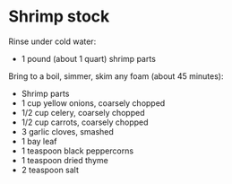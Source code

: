 Shrimp stock
============

Rinse under cold water:

- 1 pound (about 1 quart) shrimp parts

Bring to a boil, simmer, skim any foam (about 45 minutes):

- Shrimp parts
- 1 cup yellow onions, coarsely chopped
- 1/2 cup celery, coarsely chopped
- 1/2 cup carrots, coarsely chopped
- 3 garlic cloves, smashed
- 1 bay leaf
- 1 teaspoon black peppercorns
- 1 teaspoon dried thyme
- 2 teaspoon salt
